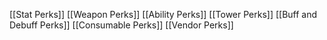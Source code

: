 
[[Stat Perks]]
[[Weapon Perks]]
[[Ability Perks]]
[[Tower Perks]]
[[Buff and Debuff Perks]]
[[Consumable Perks]]
[[Vendor Perks]]